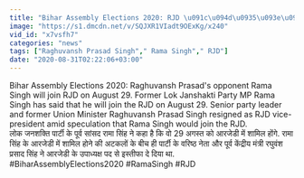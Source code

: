```yaml
---
title: "Bihar Assembly Elections 2020: RJD \u091c\u094d\u0935\u093e\u0907\u0928 \u0915\u0930\u0947\u0902\u0917\u0947 Raghuvansh \u0915\u0947 \u0935\u093f\u0930\u094b\u0927\u0940 Rama Singh \u0935\u0928\u0907\u0902\u0921\u093f\u092f\u093e \u0939\u093f\u0902\u0926\u0940"
image: "https://s1.dmcdn.net/v/SQJXR1VIadt9OExKg/x240"
vid_id: "x7vsfh7"
categories: "news"
tags: ["Raghuvansh Prasad Singh"," Rama Singh"," RJD"]
date: "2020-08-31T02:22:06+03:00"
---
```

Bihar Assembly Elections 2020: Raghuvansh Prasad's opponent Rama Singh will join RJD on August 29. Former Lok Janshakti Party MP Rama Singh has said that he will join the RJD on August 29. Senior party leader and former Union Minister Raghuvansh Prasad Singh resigned as RJD vice-president amid speculation that Rama Singh would join the RJD.  <br>लोक जनशक्ति पार्टी के पूर्व सांसद रामा सिंह ने कहा है कि वो 29 अगस्त को आरजेडी में शामिल होंगे. रामा सिंह के आरजेडी में शामिल होने की अटकलों के बीच ही पार्टी के वरिष्ठ नेता और पूर्व केंद्रीय मंत्री रघुवंश प्रसाद सिंह ने आरजेडी के उपाध्यक्ष पद से इस्तीफा दे दिया था.   <br>#BiharAssemblyElections2020 #RamaSingh #RJD

